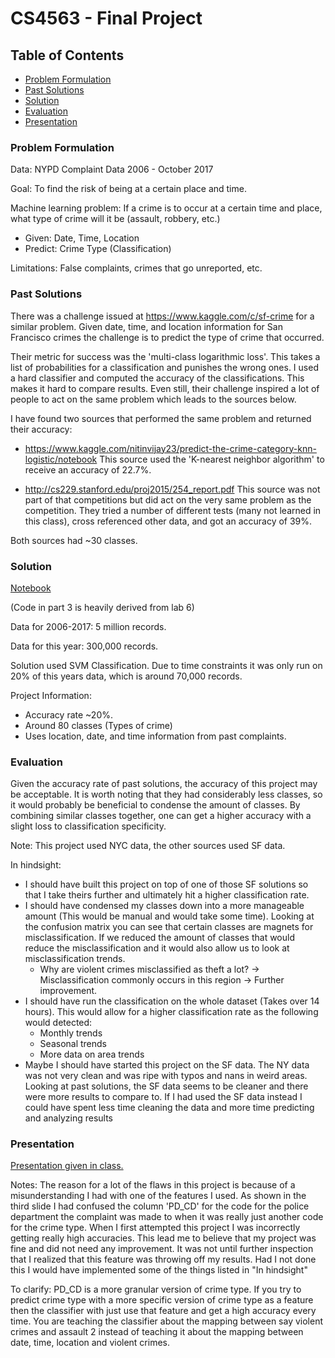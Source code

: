 # CS4563 - Final Project

## Table of Contents  
* [Problem Formulation](#problem-formulation)
* [Past Solutions](#past-solutions)
* [Solution](#solution)
* [Evaluation](#evaluation)
* [Presentation](#presentation)


### Problem Formulation
Data:	NYPD Complaint Data 2006 - October 2017

Goal: 	To find the risk of being at a certain place and time.

Machine learning problem: 
If a crime is to occur at a certain time and place, what type of crime will it be (assault, robbery, etc.)

* Given: Date, Time, Location
* Predict: Crime Type (Classification)

Limitations: False complaints, crimes that go unreported, etc.

### Past Solutions

There was a challenge issued at https://www.kaggle.com/c/sf-crime for a similar problem. Given date, time, and location information for San Francisco crimes the challenge is to predict the type of crime that occurred.

Their metric for success was the 'multi-class logarithmic loss'. This takes a list of probabilities for a classification and punishes the wrong ones. I used a hard classifier and computed the accuracy of the classifications. This makes it hard to compare results. Even still, their challenge inspired a lot of people to act on the same problem which leads to the sources below.

I have found two sources that performed the same problem and returned their accuracy:

* https://www.kaggle.com/nitinvijay23/predict-the-crime-category-knn-logistic/notebook
This source used the 'K-nearest neighbor algorithm' to receive an accuracy of 22.7%.

* http://cs229.stanford.edu/proj2015/254_report.pdf
This source was not part of that competitions but did act on the very same problem as the competition. They tried a number of different tests (many not learned in this class), cross referenced other data, and got an accuracy of 39%.

Both sources had ~30 classes.

### Solution
[Notebook](Crime_Project.ipynb)

(Code in part 3 is heavily derived from lab 6)

Data for 2006-2017: 5 million records.

Data for this year: 300,000 records.

Solution used SVM Classification. Due to time constraints it was only run on 20% of this years data, which is around 70,000 records.

Project Information:
* Accuracy rate ~20%. 
* Around 80 classes (Types of crime)
* Uses location, date, and time information from past complaints.

### Evaluation

Given the accuracy rate of past solutions, the accuracy of this project may be acceptable. It is worth noting that they had considerably less classes, so it would probably be beneficial to condense the amount of classes. By combining similar classes together, one can get a higher accuracy with a slight loss to classification specificity.

Note: This project used NYC data, the other sources used SF data.

In hindsight:
- I should have built this project on top of one of those SF solutions so that I take theirs further and ultimately hit a higher classification rate.
- I should have condensed my classes down into a more manageable amount (This would be manual and would take some time). Looking at the confusion matrix you can see that certain classes are magnets for misclassification. If we reduced the amount of classes that would reduce the misclassification and it would also allow us to look at misclassification trends.
  - Why are violent crimes misclassified as theft a lot?
 -> Misclassification commonly occurs in this region -> Further improvement.
- I should have run the classification on the whole dataset (Takes over 14 hours). This would allow for a higher classification rate as the following would detected:
  - Monthly trends
  - Seasonal trends
  - More data on area trends
- Maybe I should have started this project on the SF data. The NY data was not very clean and was ripe with typos and nans in weird areas. Looking at past solutions, the SF data seems to be cleaner and there were more results to compare to. If I had used the SF data instead I could have spent less time cleaning the data and more time predicting and analyzing results

### Presentation
[Presentation given in class.](ML_Presentation.pdf)

Notes: The reason for a lot of the flaws in this project is because of a misunderstanding I had with one of the features I used. As shown in the third slide I had confused the column 'PD_CD' for the code for the police department the complaint was made to when it was really just another code for the crime type. When I first attempted this project I was incorrectly getting really high accuracies. This lead me to believe that my project was fine and did not need any improvement. It was not until further inspection that I realized that this feature was throwing off my results. Had I not done this I would have implemented some of the things listed in "In hindsight"

To clarify: PD_CD is a more granular version of crime type. If you try to predict crime type with a more specific version of crime type as a feature then the classifier with just use that feature and get a high accuracy every time. You are teaching the classifier about the mapping between say violent crimes and assault 2 instead of teaching it about the mapping between date, time, location and violent crimes.
